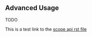 ## Advanced Usage

TODO

This is a test link to the [scope api rst file](scope-api.rst#chipwhisperer.capture.api.cwcommon.ChipWhispererCommonInterface.get_serial_ports)
